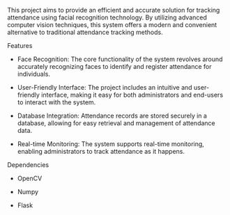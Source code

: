 This project aims to provide an efficient and accurate solution for tracking attendance using facial recognition technology. By utilizing advanced computer vision techniques, this system offers a modern and convenient alternative to traditional attendance tracking methods.

Features

* Face Recognition: The core functionality of the system revolves around accurately recognizing faces to identify and register attendance for individuals.

* User-Friendly Interface: The project includes an intuitive and user-friendly interface, making it easy for both administrators and end-users to interact with the system.

* Database Integration: Attendance records are stored securely in a database, allowing for easy retrieval and management of attendance data.

* Real-time Monitoring: The system supports real-time monitoring, enabling administrators to track attendance as it happens.

Dependencies

* OpenCV

* Numpy

* Flask
